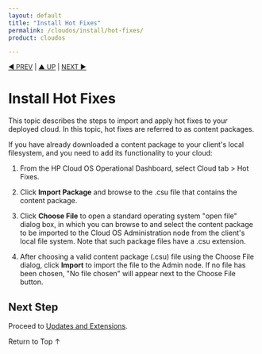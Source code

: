 ```yaml
---
layout: default
title: "Install Hot Fixes"
permalink: /cloudos/install/hot-fixes/
product: cloudos

---
```


<a name="_top"> </a>

<script> 

function PageRefresh { 
onLoad="window.refresh"
}

PageRefresh();

</script>


<p style="font-size: small;"> <a href="/cloudos/install/license/">&#9664; PREV</a> | <a href="/cloudos/install/">&#9650; UP</a> | <a href="/cloudos/install/updates-and-extensions/">NEXT &#9654;</a> </p>

# Install Hot Fixes

This topic describes the steps to import and apply hot fixes to your deployed cloud.  In this topic, hot fixes are referred to as content packages.

If you have already downloaded a content package to your client's local filesystem, and you need to add its functionality to your cloud:

1. From the HP Cloud OS Operational Dashboard, select Cloud tab > Hot Fixes.

2. Click **Import Package** and browse to the .csu file that contains the content package.

3. Click **Choose File** to open a standard operating system "open file" dialog box, in which you can browse to and select the content package to be imported to the Cloud OS Administration node from the client's local file system. Note that such package files have a .csu extension.

4. After choosing a valid content package (.csu) file using the Choose File dialog, click **Import** to import the file to the Admin node. If no file has been chosen, "No file chosen" will appear next to the Choose File button.

## Next Step

Proceed to [Updates and Extensions](/cloudos/install/updates-and-extensions/).

<a href="#_top" style="padding:14px 0px 14px 0px; text-decoration: none;"> Return to Top &#8593; </a>

